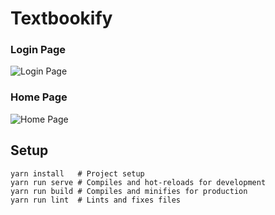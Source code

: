 # Textbookify

### Login Page
![Login Page](https://user-images.githubusercontent.com/26861514/109874673-62df0680-7caa-11eb-9475-cc8e844c241c.png)


### Home Page
![Home Page](https://user-images.githubusercontent.com/26861514/109874820-97eb5900-7caa-11eb-9b0b-e6663ae23aaf.png)


## Setup
```
yarn install   # Project setup
yarn run serve # Compiles and hot-reloads for development
yarn run build # Compiles and minifies for production
yarn run lint  # Lints and fixes files
```
